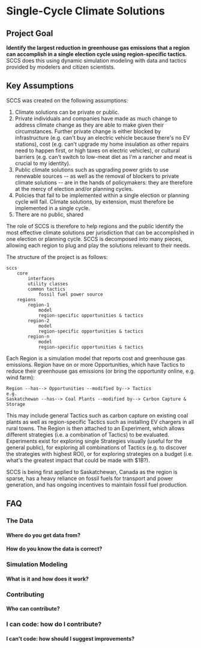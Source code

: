 # Single-Cycle Climate Solutions

## Project Goal
**Identify the largest reduction in greenhouse gas emissions that a region can accomplish in a single election cycle using region-specific tactics.** SCCS does this using dynamic simulation modeling with data and tactics provided by modelers and citizen scientists.

## Key Assumptions

SCCS was created on the following assumptions:

1. Climate solutions can be private or public.
1. Private individuals and companies have made as much change to address climate change as they are able to make given their circumstances. Further private change is either blocked by infrastructure (e.g. can't buy an electric vehicle because there's no EV stations), cost (e.g. can't upgrade my home insulation as other repairs need to happen first, or high taxes on electric vehicles), or cultural barriers (e.g. can't switch to low-meat diet as I'm a rancher and meat is crucial to my identity). 
1. Public climate solutions such as upgrading power grids to use renewable sources -- as well as the removal of blockers to private climate solutions -- are in the hands of policymakers: they are therefore at the mercy of election and/or planning cycles.
1. Policies that fail to be implemented within a single election or planning cycle will fail. Climate solutions, by extension, must therefore be implemented in a single cycle.
1. There are no public, shared 

The role of SCCS is therefore to help regions and the public identify the most effective climate solutions per jurisdiction that can be accomplished in one election or planning cycle. SCCS is decomposed into many pieces, allowing each region to plug and play the solutions relevant to their needs.

The structure of the project is as follows:

```
sccs
	core
		interfaces
		utility classes
		common tactics
			fossil fuel power source
	regions
		region-1
			model
			region-specific opportunities & tactics
		region-2
			model
			region-specific opportunities & tactics
		region-n
			model
			region-specific opportunities & tactics
```

Each Region is a simulation model that reports cost and greenhouse gas emissions. Region have on or more Opportunities, which have Tactics to reduce their greenhouse gas emissions (or bring the opportunity online, e.g. wind farm):

```
Region --has--> Opportunities --modified by--> Tactics
e.g.
Saskatchewan --has--> Coal Plants --modified by--> Carbon Capture & Storage
```


This may include general Tactics such as carbon capture on existing coal plants as well as region-specific Tactics such as installing EV chargers in all rural towns. The Region is then attached to an Experiment, which allows different strategies (i.e. a combination of Tactics) to be evaluated. Experiments exist for exploring single Strategies visually (useful for the general public), for exploring all combinations of Tactics (e.g. to discover the strategies with highest ROI), or for exploring strategies on a budget (i.e. what's the greatest impact that could be made with $1B?).

SCCS is being first applied to Saskatchewan, Canada as the region is sparse, has a heavy reliance on fossil fuels for transport and power generation, and has ongoing incentives to maintain fossil fuel production.

## FAQ

### The Data

#### Where do you get data from?

#### How do you know the data is correct?

### Simulation Modeling

#### What is it and how does it work?

### Contributing

#### Who can contribute?

### I can code: how do I contribute?

#### I can't code: how should I suggest improvements?




